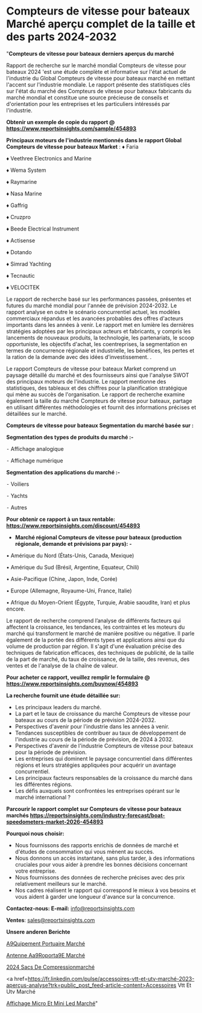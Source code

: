 # Compteurs de vitesse pour bateaux Marché aperçu complet de la taille et des parts 2024-2032

"<strong>Compteurs de vitesse pour bateaux derniers aperçus du marché</strong>

Rapport de recherche sur le marché mondial Compteurs de vitesse pour bateaux 2024 'est une étude complète et informative sur l'état actuel de l'industrie du Global Compteurs de vitesse pour bateaux marché en mettant l'accent sur l'industrie mondiale. Le rapport présente des statistiques clés sur l'état du marché des Compteurs de vitesse pour bateaux fabricants du marché mondial et constitue une source précieuse de conseils et d'orientation pour les entreprises et les particuliers intéressés par l'industrie.

<strong>Obtenir un exemple de copie du rapport @ <a href=https://www.reportsinsights.com/sample/454893>https://www.reportsinsights.com/sample/454893</a></strong>

<strong>Principaux moteurs de l'industrie mentionnés dans le rapport Global Compteurs de vitesse pour bateaux Market</strong> :
♦ Faria

♦ Veethree Electronics and Marine

♦ Wema System

♦ Raymarine

♦ Nasa Marine

♦ Gaffrig

♦ Cruzpro

♦ Beede Electrical Instrument

♦ Actisense

♦ Dotando

♦ Simrad Yachting

♦ Tecnautic

♦ VELOCITEK

Le rapport de recherche basé sur les performances passées, présentes et futures du marché mondial pour l'année de prévision 2024-2032. Le rapport analyse en outre le scénario concurrentiel actuel, les modèles commerciaux répandus et les avancées probables des offres d'acteurs importants dans les années à venir. Le rapport met en lumière les dernières stratégies adoptées par les principaux acteurs et fabricants, y compris les lancements de nouveaux produits, la technologie, les partenariats, le scoop opportuniste, les objectifs d'achat, les coentreprises, la segmentation en termes de concurrence régionale et industrielle, les bénéfices, les pertes et la ration de la demande avec des idées d'investissement. .

Le rapport Compteurs de vitesse pour bateaux Market comprend un paysage détaillé du marché et des fournisseurs ainsi que l'analyse SWOT des principaux moteurs de l'industrie. Le rapport mentionne des statistiques, des tableaux et des chiffres pour la planification stratégique qui mène au succès de l'organisation. Le rapport de recherche examine également la taille du marché Compteurs de vitesse pour bateaux, partage en utilisant différentes méthodologies et fournit des informations précises et détaillées sur le marché.

<strong>Compteurs de vitesse pour bateaux Segmentation du marché basée sur :</strong>

<strong>Segmentation des types de produits du marché :-</strong>

⁃ Affichage analogique

⁃ Affichage numérique

<strong>Segmentation des applications du marché :-</strong>

⁃ Voiliers

⁃ Yachts

⁃ Autres

<strong>Pour obtenir ce rapport à un taux rentable: <a href=https://www.reportsinsights.com/discount/454893>https://www.reportsinsights.com/discount/454893</a></strong>
<ul>
  <li><strong>Marché régional Compteurs de vitesse pour bateaux (production régionale, demande et prévisions par pays): -</strong></li>
</ul>
• Amérique du Nord (États-Unis, Canada, Mexique)

• Amérique du Sud (Brésil, Argentine, Equateur, Chili)

• Asie-Pacifique (Chine, Japon, Inde, Corée)

• Europe (Allemagne, Royaume-Uni, France, Italie)

• Afrique du Moyen-Orient (Égypte, Turquie, Arabie saoudite, Iran) et plus encore.

Le rapport de recherche comprend l’analyse de différents facteurs qui affectent la croissance, les tendances, les contraintes et les moteurs du marché qui transforment le marché de manière positive ou négative. Il parle également de la portée des différents types et applications ainsi que du volume de production par région. Il s'agit d'une évaluation précise des techniques de fabrication efficaces, des techniques de publicité, de la taille de la part de marché, du taux de croissance, de la taille, des revenus, des ventes et de l'analyse de la chaîne de valeur.

<strong>Pour acheter ce rapport, veuillez remplir le formulaire @   <a href=https://www.reportsinsights.com/buynow/454893>https://www.reportsinsights.com/buynow/454893</a></strong>

<strong>La recherche fournit une étude détaillée sur:</strong>
<ul>
  <li>Les principaux leaders du marché.</li>
  <li>La part et le taux de croissance du marché Compteurs de vitesse pour bateaux au cours de la période de prévision 2024-2032.</li>
  <li>Perspectives d'avenir pour l'industrie dans les années à venir.</li>
  <li>Tendances susceptibles de contribuer au taux de développement de l'industrie au cours de la période de prévision, de 2024 à 2032.</li>
  <li>Perspectives d'avenir de l'industrie Compteurs de vitesse pour bateaux pour la période de prévision.</li>
  <li>Les entreprises qui dominent le paysage concurrentiel dans différentes régions et leurs stratégies appliquées pour acquérir un avantage concurrentiel.</li>
  <li>Les principaux facteurs responsables de la croissance du marché dans les différentes régions.</li>
  <li>Les défis auxquels sont confrontées les entreprises opérant sur le marché international ?</li>
</ul>

<strong>Parcourir le rapport complet sur Compteurs de vitesse pour bateaux marchés <a href=https://reportsinsights.com/industry-forecast/boat-speedometers-market-2026-454893>https://reportsinsights.com/industry-forecast/boat-speedometers-market-2026-454893</a></strong>

<strong>Pourquoi nous choisir:</strong>
<ul>
  <li>Nous fournissons des rapports enrichis de données de marché et d'études de consommation qui vous mènent au succès.</li>
  <li>Nous donnons un accès instantané, sans plus tarder, à des informations cruciales pour vous aider à prendre les bonnes décisions concernant votre entreprise.</li>
  <li>Nous fournissons des données de recherche précises avec des prix relativement meilleurs sur le marché.</li>
  <li>Nos cadres réalisent le rapport qui correspond le mieux à vos besoins et vous aident à garder une longueur d'avance sur la concurrence.</li>
</ul>
<strong>Contactez-nous:
</strong><strong>E-mail:</strong> <a href=mailto:info@reportsinsights.com>info@reportsinsights.com</a>

<strong>Ventes</strong>: <a href=mailto:sales@reportsinsights.com>sales@reportsinsights.com</a>

<strong>Unsere anderen Berichte</strong>

<a href=https://www.linkedin.com/pulse/%C3%A9quipement-portuaire-march%C3%A9-2024-2030-opportunit%C3%A9s-qal8f/>A9Quipement Portuaire Marché</a>

<a href=https://www.linkedin.com/pulse/antenne-a%C3%A9roport%C3%A9e-march%C3%A9-de-la-taille-2024-%C3%A0-hudwc/>Antenne Aa9Roporta9E Marché</a>

<a href=https://www.linkedin.com/pulse/2024-sacs-de-compressionmarché-segmentation-détaillée-tktic/>2024 Sacs De Compressionmarché</a>

<a href=https://fr.linkedin.com/pulse/accessoires-vtt-et-utv-marché-2023-aperçus-analyse?trk=public_post_feed-article-content>Accessoires Vtt Et Utv Marché</a>

<a href=https://www.linkedin.com/pulse/affichage-micro-et-mini-led-march%C3%A9-taille-part-thtvf/>Affichage Micro Et Mini Led Marché</a>"
